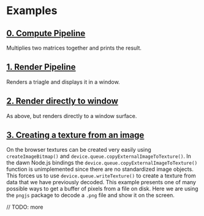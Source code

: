 # Examples

## [0. Compute Pipeline](https://github.com/kmamal/gpu/tree/master/examples/00-compute)

Multiplies two matrices together and prints the result.

## [1. Render Pipeline](https://github.com/kmamal/gpu/tree/master/examples/01-render)

Renders a triagle and displays it in a window.

## [2. Render directly to window](https://github.com/kmamal/gpu/tree/master/examples/02-window)

As above, but renders directly to a window surface.

## [3. Creating a texture from an image](https://github.com/kmamal/gpu/tree/master/examples/03-texture-loading)

On the browser textures can be created very easily using `createImageBitmap()` and `device.queue.copyExternalImageToTexture()`.
In the dawn Node.js bindings the `device.queue.copyExternalImageToTexture()` function is unimplemented since there are no standardized image objects.
This forces us to use `device.queue.writeTexture()` to create a texture from data that we have previously decoded.
This example presents one of many possible ways to get a buffer of pixels from a file on disk.
Here we are using the `pngjs` package to decode a `.png` file and show it on the screen.


// TODO: more
